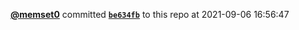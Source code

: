  <a href=https://github.com/memset0><strong>@memset0</strong></a>  committed <a href=https://github.com/memset0/memset0/commit/be634fbc4bdf5b9a68302cd720430f17492b629a><strong><code>be634fb</code></strong></a> to this repo  at 2021-09-06 16:56:47 
